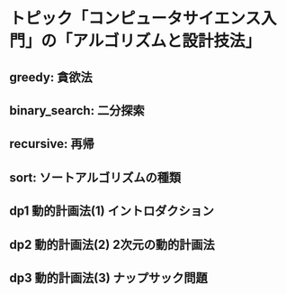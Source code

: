# トピック「コンピュータサイエンス入門」の「アルゴリズムと設計技法」
## greedy: 貪欲法
## binary_search: 二分探索
## recursive: 再帰
## sort: ソートアルゴリズムの種類
## dp1 動的計画法(1) イントロダクション
## dp2 動的計画法(2) 2次元の動的計画法
## dp3 動的計画法(3) ナップサック問題
